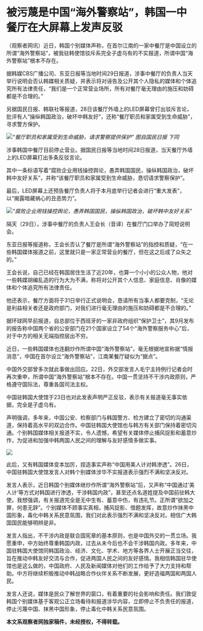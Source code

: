 # 被污蔑是中国“海外警察站”，韩国一中餐厅在大屏幕上发声反驳

（观察者网讯）近日，韩国个别媒体声称，在首尔江南的一家中餐厅是中国设立的所谓“海外警察站”，被我驻韩使馆驳斥系完全子虚乌有的不实报道，所谓中国“海外警察站”根本不存在。

据韩媒CBS广播公司、东亚日报等当地时间29日报道，涉事中餐厅的负责人当天举行说明会否认韩媒相关质疑，并表示将对诬告及公开其个人隐私的媒体和个体追究所有法律责任，“我们是一个正常营业场所，所有对餐厅毫无理由的施压和妨碍都是不合理的。”

另据国民日报、韩联社等报道，28日该餐厅外墙上的LED屏幕曾打出驳斥言论，批评有人“操纵韩国政治，破坏中韩友好”，还称“餐厅职员和家属受到生命威胁”，寻求警方保护。

![](https://inews.gtimg.com/newsapp_bt/0/15584884796/1000)_“餐厅职员和家属受到生命威胁，请求警察提供保护”
图自国民日报 下同_

涉事韩国中餐厅目前停止营业。据国民日报等当地时间28日报道，当天餐厅外墙上的LED屏幕打出多条反驳言论。

其中一条标语写着“腐败企业用钱操控舆论，愚弄韩国国民，操纵韩国政治，破坏韩中友好关系”，并称“该餐厅职员和家属受到生命威胁，恳切请求警察保护”。

最后，LED屏幕上还预告餐厅负责人将于本月底举行记者会进行“重大发表”，以“揭露暗藏祸心的丑恶势力”。

![](https://inews.gtimg.com/newsapp_bt/0/15584884822/1000)_“腐败企业用钱操控舆论，愚弄韩国国民，操纵韩国政治，破坏韩中友好关系”_

隔天（29日），涉事中餐厅的负责人王会长（音译）在餐厅门口举办了简短说明会。

东亚日报等报道称，王会长否认了餐厅是所谓“海外警察站”的指控和质疑，“在一些韩国媒体报道之前，这里就只是一家正常营业的餐厅，但在这之后成了众矢之的。”

王会长说，自己已经在韩国居住生活了近20年，也算一个小小的公众人物，他对一些韩媒胡编乱造的行为大为不满，称将对公开其个人信息、家庭信息、肖像的媒体和个体追究所有法律责任。

他还表示，餐厅方面将于31日举行正式说明会，恳请所有当事人都要克制，“无论是利益相关者还是政府部门，对我们进行毫无理由的施压和妨碍都是不合理的。”

据环球网早前报道，自总部位于西班牙的一家非政府组织“保护卫士”，其9月发布的报告称中国两个省的公安部门在21个国家设立了54个“海外警察服务中心”后，对于中方的相关无端指控层出不穷。

近日，一些韩国媒体也连翻炒作所谓中国“海外警察站”，毫无根据地宣称据“情报消息”，中国在首尔设立“海外警察站”，江南某餐厅疑似为“据点”。

中国外交部曾多次就此事做出回应。22日，外交部发言人毛宁主持例行记者会时再次重申，所谓中国“海外警察站”根本不存在。中国一贯坚持不干涉内政原则，严格遵守国际法，尊重各国司法主权。

中国驻韩国大使馆于23日也对此发表声明严正反驳，表示有关报道毫无事实依据，完全是子虚乌有。

声明强调，多年来，中国公安、检察部门与韩国警方、检方建立了密切的沟通渠道，保持着高水平的双边合作。中国驻韩国大使馆也与韩方有关部门保持着密切沟通。个别韩国媒体相关报道不实，令人遗憾，希望有关媒体停止捕风捉影和蓄意炒作，为促进和加强中韩两国人民之间的理解与友好感情多做实事。

![](https://inews.gtimg.com/newsapp_bt/0/15573472879/1000)

此后，又有韩国媒体变本加厉，捏造事实声称“中国用美人计对韩渗透”。26日，中国驻韩国大使馆发言人对韩个别媒体涉华不实报道表示强烈不满和坚决反对。

发言人表示，近日韩国个别媒体继炒作所谓“海外警察站”后，又声称“中国通过‘美人计’等方式对韩国进行渗透，干涉韩国内政”，甚至还点名道姓提及中国前驻韩大使。我想强调，有关报道完全是无中生有、蓄意中伤，有违礼节。正所谓“欲加之罪，何患无辞”。个别媒体不顾事实真相，捕风捉影、借题发挥，故意炒作抹黑中国形象，毒化中韩关系民意氛围，我们对此表示强烈不满和坚决反对。相信广大韩国国民能够明辨是非。

发言人指出，不干涉内政是联合国宪章的基本原则，也是中国外交的一贯立场。我愿重申，中方始终尊重韩国内政，过去从未今后也不会干涉韩国内政。多年来，中国驻韩国大使馆同韩国政治、经济、文化、学术、地方等各界人士开展正当交往，旨在推动中韩友好交流与合作，促进两国人民之间的友好感情。我相信韩国驻华使馆也是这么做的，中国政府、人民及新闻媒体对他们的工作给予了大力支持和帮助。中方将继续积极推动中韩战略合作伙伴关系不断发展，更好造福两国和两国人民。

发言人还说，媒体是民众了解世界的窗口，有着重要的社会影响和责任。我们敦促韩国个别媒体基于客观公正立场看待和报道涉华内容，立即停止不负责任的报道，停止污蔑中国、抹黑中国形象，停止毒化中韩关系民意氛围。

**本文系观察者网独家稿件，未经授权，不得转载。**

